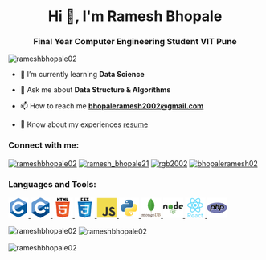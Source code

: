 <h1 align="center">Hi 👋, I'm Ramesh Bhopale</h1>
<h3 align="center">Final Year Computer Engineering Student VIT Pune</h3>

<p align="left"> <img src="https://komarev.com/ghpvc/?username=rameshbhopale02&label=Profile%20views&color=0e75b6&style=flat" alt="rameshbhopale02" /> </p>


- 🌱 I’m currently learning **Data Science**

- 💬 Ask me about **Data Structure & Algorithms**

- 📫 How to reach me **bhopaleramesh2002@gmail.com**

- 📄 Know about my experiences [resume](https://rb.gy/b61hfo)


<h3 align="left">Connect with me:</h3>
<p align="left">
<a href="https://linkedin.com/in/rameshbhopale02" target="blank"><img align="center" src="https://raw.githubusercontent.com/rahuldkjain/github-profile-readme-generator/master/src/images/icons/Social/linked-in-alt.svg" alt="rameshbhopale02" height="30" width="40" /></a>
<a href="https://www.hackerrank.com/ramesh_bhopale21" target="blank"><img align="center" src="https://raw.githubusercontent.com/rahuldkjain/github-profile-readme-generator/master/src/images/icons/Social/hackerrank.svg" alt="ramesh_bhopale21" height="30" width="40" /></a>
<a href="https://www.leetcode.com/rgb2002" target="blank"><img align="center" src="https://raw.githubusercontent.com/rahuldkjain/github-profile-readme-generator/master/src/images/icons/Social/leet-code.svg" alt="rgb2002" height="30" width="40" /></a>
<a href="https://auth.geeksforgeeks.org/user/bhopaleramesh02" target="blank"><img align="center" src="https://raw.githubusercontent.com/rahuldkjain/github-profile-readme-generator/master/src/images/icons/Social/geeks-for-geeks.svg" alt="bhopaleramesh02" height="30" width="40" /></a>
</p>

<h3 align="left">Languages and Tools:</h3>
<p align="left">
  <a href="https://www.cprogramming.com/" target="_blank" rel="noreferrer">
    <img src="https://raw.githubusercontent.com/devicons/devicon/master/icons/c/c-original.svg" alt="c" width="40" height="40"/>
  </a>
  <a href="https://www.w3schools.com/cpp/" target="_blank" rel="noreferrer">
    <img src="https://raw.githubusercontent.com/devicons/devicon/master/icons/cplusplus/cplusplus-original.svg" alt="cplusplus" width="40" height="40"/>
  </a>
  <a href="https://www.w3.org/html/" target="_blank" rel="noreferrer">
    <img src="https://raw.githubusercontent.com/devicons/devicon/master/icons/html5/html5-original-wordmark.svg" alt="html5" width="40" height="40"/>
  </a>
  <a href="https://www.w3schools.com/css/" target="_blank" rel="noreferrer">
    <img src="https://raw.githubusercontent.com/devicons/devicon/master/icons/css3/css3-original-wordmark.svg" alt="css3" width="40" height="40"/>
  </a>
  <a href="https://developer.mozilla.org/en-US/docs/Web/JavaScript" target="_blank" rel="noreferrer">
    <img src="https://raw.githubusercontent.com/devicons/devicon/master/icons/javascript/javascript-original.svg" alt="javascript" width="40" height="40"/>
  </a>
  <a href="https://www.python.org" target="_blank" rel="noreferrer">
    <img src="https://raw.githubusercontent.com/devicons/devicon/master/icons/python/python-original.svg" alt="python" width="40" height="40"/>
  </a>
  <a href="https://www.mongodb.com/" target="_blank" rel="noreferrer">
    <img src="https://raw.githubusercontent.com/devicons/devicon/master/icons/mongodb/mongodb-original-wordmark.svg" alt="mongodb" width="40" height="40"/>
  </a>
  <a href="https://nodejs.org" target="_blank" rel="noreferrer">
    <img src="https://raw.githubusercontent.com/devicons/devicon/master/icons/nodejs/nodejs-original-wordmark.svg" alt="nodejs" width="40" height="40"/>
  </a>
  <a href="https://reactjs.org/" target="_blank" rel="noreferrer">
    <img src="https://raw.githubusercontent.com/devicons/devicon/master/icons/react/react-original-wordmark.svg" alt="react" width="40" height="40"/>
  </a>
  <a href="https://www.php.net" target="_blank" rel="noreferrer">
    <img src="https://raw.githubusercontent.com/devicons/devicon/master/icons/php/php-original.svg" alt="php" width="40" height="40"/>
  </a>
</p>

<p><img align="left" src="https://github-readme-stats.vercel.app/api/top-langs?username=rameshbhopale02&show_icons=true&locale=en&layout=compact" alt="rameshbhopale02" /></p>

<p>&nbsp;<img align="center" src="https://github-readme-stats.vercel.app/api?username=rameshbhopale02&show_icons=true&locale=en" alt="rameshbhopale02" /></p>

<p><img align="center" src="https://github-readme-streak-stats.herokuapp.com/?user=rameshbhopale02&" alt="rameshbhopale02" /></p>
